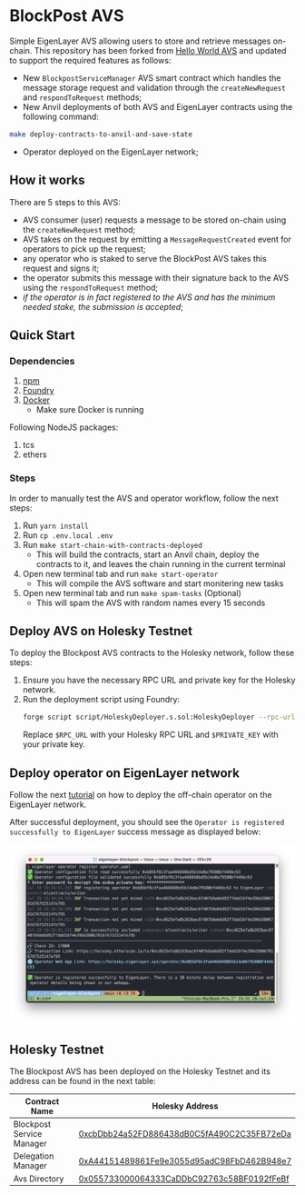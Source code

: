 # BlockPost AVS

Simple EigenLayer AVS allowing users to store and retrieve messages on-chain. This repository has been forked from [Hello World AVS](https://github.com/Layr-Labs/hello-world-avs) and updated to support the required features as follows:

- New `BlockpostServiceManager` AVS smart contract which handles the message storage request and validation through the `createNewRequest` and `respondToRequest` methods;
- New Anvil deployments of both AVS and EigenLayer contracts using the following command:

```bash
make deploy-contracts-to-anvil-and-save-state
```

- Operator deployed on the EigenLayer network;

## How it works

There are 5 steps to this AVS:

- AVS consumer (user) requests a message to be stored on-chain using the `createNewRequest` method;
- AVS takes on the request by emitting a `MessageRequestCreated` event for operators to pick up the request;
- any operator who is staked to serve the BlockPost AVS takes this request and signs it;
- the operator submits this message with their signature back to the AVS using the `respondToRequest` method;
- _if the operator is in fact registered to the AVS and has the minimum needed stake, the submission is accepted_;

## Quick Start

### Dependencies

1. [npm](https://docs.npmjs.com/downloading-and-installing-node-js-and-npm)
2. [Foundry](https://getfoundry.sh/)
3. [Docker](https://www.docker.com/get-started/)
   - Make sure Docker is running

Following NodeJS packages:

1. tcs
2. ethers

### Steps

In order to manually test the AVS and operator workflow, follow the next steps:

1. Run `yarn install`
2. Run `cp .env.local .env`
3. Run `make start-chain-with-contracts-deployed`
   - This will build the contracts, start an Anvil chain, deploy the contracts to it, and leaves the chain running in the current terminal
4. Open new terminal tab and run `make start-operator`
   - This will compile the AVS software and start monitering new tasks
5. Open new terminal tab and run `make spam-tasks` (Optional)
   - This will spam the AVS with random names every 15 seconds

## Deploy AVS on Holesky Testnet

To deploy the Blockpost AVS contracts to the Holesky network, follow these steps:

1. Ensure you have the necessary RPC URL and private key for the Holesky network.
2. Run the deployment script using Foundry:
   ```bash
   forge script script/HoleskyDeployer.s.sol:HoleskyDeployer --rpc-url $RPC_URL --private-key $PRIVATE_KEY --broadcast -vvvv
   ```
   Replace `$RPC_URL` with your Holesky RPC URL and `$PRIVATE_KEY` with your private key.

## Deploy operator on EigenLayer network

Follow the next [tutorial](https://docs.eigenlayer.xyz/eigenlayer/operator-guides/operator-installation) on how to deploy the off-chain operator on the EigenLayer network.

After successful deployment, you should see the `Operator is registered successfully to EigenLayer` success message as displayed below:

![Operator deployment](./assets/operator_deployment.png)

## Holesky Testnet

The Blockpost AVS has been deployed on the Holesky Testnet and its address can be found in the next table:

| Contract Name             | Holesky Address                                                                                                               |
| ------------------------- | ----------------------------------------------------------------------------------------------------------------------------- |
| Blockpost Service Manager | [0xcbDbb24a52FD886438dB0C5fA490C2C35FB72eDa](https://holesky.etherscan.io/address/0xcbDbb24a52FD886438dB0C5fA490C2C35FB72eDa) |
| Delegation Manager        | [0xA44151489861Fe9e3055d95adC98FbD462B948e7](https://holesky.etherscan.io/address/0xA44151489861Fe9e3055d95adC98FbD462B948e7) |
| Avs Directory             | [0x055733000064333CaDDbC92763c58BF0192fFeBf](https://holesky.etherscan.io/address/0x055733000064333CaDDbC92763c58BF0192fFeBf) |
